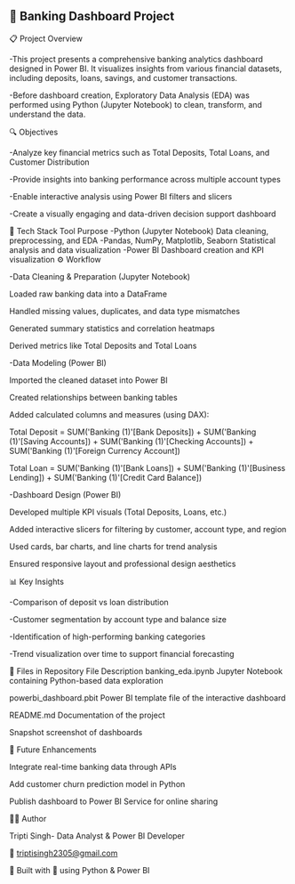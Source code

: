## 🏦 Banking Dashboard Project
📋 Project Overview

-This project presents a comprehensive banking analytics dashboard designed in Power BI.
It visualizes insights from various financial datasets, including deposits, loans, savings, and customer transactions.

-Before dashboard creation, Exploratory Data Analysis (EDA) was performed using Python (Jupyter Notebook) to clean, transform, and understand the data.

🔍 Objectives

-Analyze key financial metrics such as Total Deposits, Total Loans, and Customer Distribution

-Provide insights into banking performance across multiple account types

-Enable interactive analysis using Power BI filters and slicers

-Create a visually engaging and data-driven decision support dashboard

🧠 Tech Stack
Tool	Purpose
-Python (Jupyter Notebook)	Data cleaning, preprocessing, and EDA
-Pandas, NumPy, Matplotlib, Seaborn	Statistical analysis and data visualization
-Power BI	Dashboard creation and KPI visualization
⚙️ Workflow

-Data Cleaning & Preparation (Jupyter Notebook)

Loaded raw banking data into a DataFrame

Handled missing values, duplicates, and data type mismatches

Generated summary statistics and correlation heatmaps

Derived metrics like Total Deposits and Total Loans

-Data Modeling (Power BI)

Imported the cleaned dataset into Power BI

Created relationships between banking tables

Added calculated columns and measures (using DAX):

Total Deposit = 
  SUM('Banking (1)'[Bank Deposits]) +
  SUM('Banking (1)'[Saving Accounts]) +
  SUM('Banking (1)'[Checking Accounts]) +
  SUM('Banking (1)'[Foreign Currency Account])

Total Loan = 
  SUM('Banking (1)'[Bank Loans]) +
  SUM('Banking (1)'[Business Lending]) +
  SUM('Banking (1)'[Credit Card Balance])


-Dashboard Design (Power BI)

Developed multiple KPI visuals (Total Deposits, Loans, etc.)

Added interactive slicers for filtering by customer, account type, and region

Used cards, bar charts, and line charts for trend analysis

Ensured responsive layout and professional design aesthetics

📊 Key Insights

-Comparison of deposit vs loan distribution

-Customer segmentation by account type and balance size

-Identification of high-performing banking categories

-Trend visualization over time to support financial forecasting

🧾 Files in Repository
File	Description
banking_eda.ipynb	Jupyter Notebook containing Python-based data exploration

powerbi_dashboard.pbit	Power BI template file of the interactive dashboard

README.md	Documentation of the project

Snapshot  screenshot of dashboards

🧩 Future Enhancements

Integrate real-time banking data through APIs

Add customer churn prediction model in Python

Publish dashboard to Power BI Service for online sharing

👩‍💻 Author

Tripti Singh- Data Analyst & Power BI Developer

📧 triptisingh2305@gmail.com

📍 Built with 💙 using Python & Power BI
